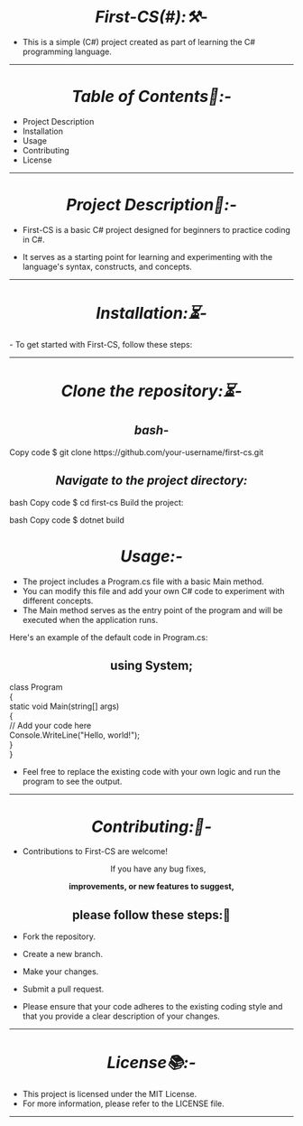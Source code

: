 <br><h1 align="center"><i>First-CS(#):⚒️-</i></h1>

- This is a simple (C#) project created as part of learning the C# programming language.
<hr>
<h1 align="center"><i>Table of Contents📑:-</i></h1>

- Project Description
- Installation
- Usage
- Contributing
- License
 <hr>
<h1 align="center"><i>Project Description📝:-</i></h1>

- First-CS is a basic C# project designed for beginners to practice coding in C#.

- It serves as a starting point for learning and experimenting with the language's syntax, constructs, and concepts.
<hr>
<h1 align="center"><i>Installation:⏳-</i></h1>
- To get started with First-CS, follow these steps:
<hr>
<h1 align="center"><i>Clone the repository:⏳-</i></h1>

<h2 align="center"><i>bash-</i></h2>
Copy code
$ git clone https://github.com/your-username/first-cs.git
<h2 align="center"><i>Navigate to the project directory:</i></h2>

bash
Copy code
$ cd first-cs
Build the project:

bash
Copy code
$ dotnet build
<h1 align="center"><i>Usage:-</i></h1>

- The project includes a Program.cs file with a basic Main method. 
- You can modify this file and add your own C# code to experiment with different concepts.
- The Main method serves as the entry point of the program and will be executed when the application runs.

Here's an example of the default code in Program.cs:


<h2 align="center">using System;</h2>

class Program<br>
{<br>
    static void Main(string[] args)<br>
    {<br>
        // Add your code here<br>
        Console.WriteLine("Hello, world!");<br>
    }<br>
}<br>

- Feel free to replace the existing code with your own logic and run the program to see the output.
<hr>
<h1 align="center"><i>Contributing:👭-</i></h1>

- Contributions to First-CS are welcome!
  <p align="center"> If you have any bug fixes,</p>
   
 <p align="center"><b>improvements, or new features to suggest, </b></p>
 <h2 align="center">please follow these steps:💫</h2>

- Fork the repository.
- Create a new branch.
- Make your changes.
- Submit a pull request.

- Please ensure that your code adheres to the existing coding style and that you provide a clear description of your changes.
<hr>
<h1 align="center"><i>License📚:-</i></h1>

- This project is licensed under the MIT License.
-  For more information, please refer to the LICENSE file.
<hr>

